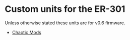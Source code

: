 # Custom units for the ER-301

Unless otherwise stated these units are for v0.6 firmware.

* [Chaotic Mods](./chaoticmods)

